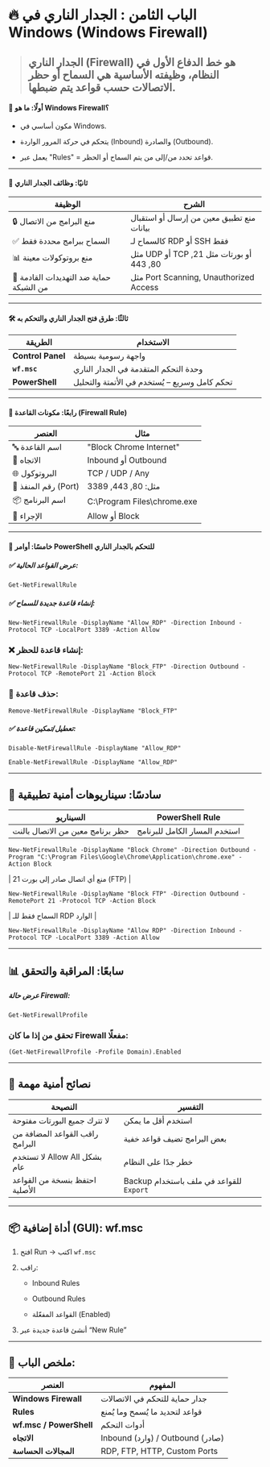 # 🔥 **الباب الثامن : الجدار الناري في Windows (Windows Firewall)**

> الجدار الناري (Firewall) هو خط الدفاع الأول في النظام، وظيفته الأساسية هي **السماح أو حظر الاتصالات** حسب قواعد يتم ضبطها.
>  ---
#### 🧱 **أولًا: ما هو Windows Firewall؟**

- مكون أساسي في Windows.

- يتحكم في حركة المرور الواردة (Inbound) والصادرة (Outbound).

- يعمل عبر "Rules" = قواعد تحدد من/إلى من يتم السماح أو الحظر.
---
#### 🎯 **ثانيًا: وظائف الجدار الناري**

|الوظيفة|الشرح|
|---|---|
|🔒 منع البرامج من الاتصال|منع تطبيق معين من إرسال أو استقبال بيانات|
|✅ السماح ببرامج محددة فقط|كالسماح لـ RDP أو SSH فقط|
|📊 منع بروتوكولات معينة|مثل UDP أو TCP أو بورتات مثل 21, 80, 443|
|📡 حماية ضد التهديدات القادمة من الشبكة|مثل Port Scanning, Unauthorized Access|

---
#### 🛠️ **ثالثًا: طرق فتح الجدار الناري والتحكم به**

|الطريقة|الاستخدام|
|---|---|
|**Control Panel**|واجهة رسومية بسيطة|
|**`wf.msc`**|وحدة التحكم المتقدمة في الجدار الناري|
|**PowerShell**|تحكم كامل وسريع – يُستخدم في الأتمتة والتحليل|

---

#### 📁 **رابعًا: مكونات القاعدة (Firewall Rule)**

|العنصر|مثال|
|---|---|
|🔤 اسم القاعدة|"Block Chrome Internet"|
|📍 الاتجاه|Inbound أو Outbound|
|🌐 البروتوكول|TCP / UDP / Any|
|🔌 رقم المنفذ (Port)|مثل: 80, 443, 3389|
|📦 اسم البرنامج|C:\Program Files\chrome.exe|
|📛 الإجراء|Allow أو Block|

---

#### 🧰 **خامسًا: أوامر PowerShell للتحكم بالجدار الناري**

##### ✅ عرض القواعد الحالية:
```
Get-NetFirewallRule
```

##### ✅ إنشاء قاعدة جديدة للسماح:
```
New-NetFirewallRule -DisplayName "Allow_RDP" -Direction Inbound -Protocol TCP -LocalPort 3389 -Action Allow
```

### ❌ إنشاء قاعدة للحظر:
```
New-NetFirewallRule -DisplayName "Block_FTP" -Direction Outbound -Protocol TCP -RemotePort 21 -Action Block
```

### 🧹 حذف قاعدة:
```
Remove-NetFirewallRule -DisplayName "Block_FTP"
```

##### ✅ تعطيل/تمكين قاعدة:
```
Disable-NetFirewallRule -DisplayName "Allow_RDP"

Enable-NetFirewallRule -DisplayName "Allow_RDP"
```
---
## 🧪 **سادسًا: سيناريوهات أمنية تطبيقية**

|السيناريو|PowerShell Rule|
|---|---|
|حظر برنامج معين من الاتصال بالنت|استخدم المسار الكامل للبرنامج|
```
New-NetFirewallRule -DisplayName "Block Chrome" -Direction Outbound -Program "C:\Program Files\Google\Chrome\Application\chrome.exe" -Action Block
```

| منع أي اتصال صادر إلى بورت 21 (FTP) |
```
New-NetFirewallRule -DisplayName "Block FTP" -Direction Outbound -RemotePort 21 -Protocol TCP -Action Block
```

| السماح فقط للـ RDP الوارد |
```
New-NetFirewallRule -DisplayName "Allow RDP" -Direction Inbound -Protocol TCP -LocalPort 3389 -Action Allow
```
---
## 📊 **سابعًا: المراقبة والتحقق**

##### عرض حالة Firewall:
```
Get-NetFirewallProfile
```

### تحقق من إذا ما كان Firewall مفعلًا:
```
(Get-NetFirewallProfile -Profile Domain).Enabled
```
---
## 🔐 **نصائح أمنية مهمة**

|النصيحة|التفسير|
|---|---|
|لا تترك جميع البورتات مفتوحة|استخدم أقل ما يمكن|
|راقب القواعد المضافة من البرامج|بعض البرامج تضيف قواعد خفية|
|لا تستخدم Allow All بشكل عام|خطر جدًا على النظام|
|احتفظ بنسخة من القواعد الأصلية|Backup للقواعد في ملف باستخدام `Export`|

---

## 📦 **أداة إضافية (GUI): wf.msc**

1. افتح Run → اكتب `wf.msc`
    
2. راقب:
    
    - Inbound Rules
    
    - Outbound Rules

    - القواعد المفعّلة (Enabled)
    
1. أنشئ قاعدة جديدة عبر “New Rule”
    

---
## 📌 ملخص الباب:

|العنصر|المفهوم|
|---|---|
|**Windows Firewall**|جدار حماية للتحكم في الاتصالات|
|**Rules**|قواعد لتحديد ما يُسمح وما يُمنع|
|**wf.msc / PowerShell**|أدوات التحكم|
|**الاتجاه**|Inbound (وارد) / Outbound (صادر)|
|**المجالات الحساسة**|RDP, FTP, HTTP, Custom Ports|













